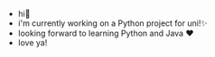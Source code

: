 - hi💞️
- i'm currently working on a Python project for uni!✨
- looking forward to learning Python and Java ❤️
- love ya!

<!---
anyaanyab/anyaanyab is a ✨ special ✨ repository because its `README.md` (this file) appears on your GitHub profile.
You can click the Preview link to take a look at your changes.
--->
